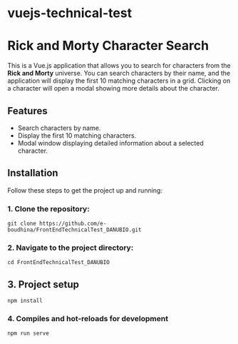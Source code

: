 # vuejs-technical-test

# Rick and Morty Character Search

This is a Vue.js application that allows you to search for characters from the **Rick and Morty** universe. You can search characters by their name, and the application will display the first 10 matching characters in a grid. Clicking on a character will open a modal showing more details about the character.

## Features

- Search characters by name.
- Display the first 10 matching characters.
- Modal window displaying detailed information about a selected character.


## Installation

Follow these steps to get the project up and running:

### 1. Clone the repository:
```
git clone https://github.com/e-boudhina/FrontEndTechnicalTest_DANUBIO.git
```

### 2.  Navigate to the project directory:
```
cd FrontEndTechnicalTest_DANUBIO
```

## 3. Project setup
```
npm install
```

### 4. Compiles and hot-reloads for development
```
npm run serve
```